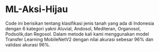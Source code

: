 # ML-Aksi-Hijau

Code ini berisikan tentang klasifikasi jenis tanah yang ada di Indonesia dengan 6 kategori yakni Aluvial, Andosol, Mediteran, Organosol, Podsolik,dan Regosol.
Dalam metode kali kami menggunakan model Transfer Learning MobileNetV2 dengan nilai akurasi sebesar 96% dan validasi akurasi 96%.
